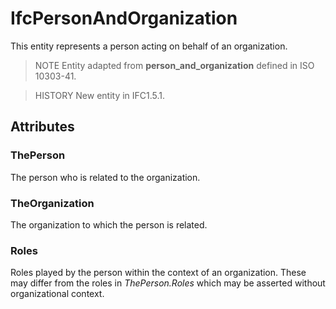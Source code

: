 # IfcPersonAndOrganization

This entity represents a person acting on behalf of an organization.<!-- end of definition -->

> NOTE  Entity adapted from **person_and_organization** defined in ISO 10303-41.

> HISTORY  New entity in IFC1.5.1.

## Attributes

### ThePerson
The person who is related to the organization.

### TheOrganization
The organization to which the person is related.

### Roles
Roles played by the person within the context of an organization.  These may differ from the roles in _ThePerson.Roles_ which may be asserted without organizational context.
